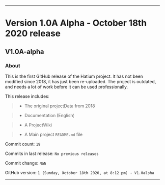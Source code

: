 
***

# Version 1.0A Alpha - October 18th 2020 release

## V1.0A-alpha

### About

This is the first GitHub release of the Hatium project. It has not been modified since 2018, it has just been re-uploaded. The project is outdated, and needs a lot of work before it can be used professionally.

This release includes:

> * The original projectData from 2018

> * Documentation (English)

> * A ProjectWiki

> * A Main project `README.md` file

Commit count: `19`

Commits in last release: `No previous releases`

Commit change: `NaN`

GitHub version: `1 (Sunday, October 18th 2020, at 8:12 pm) - V1.0alpha`

***
